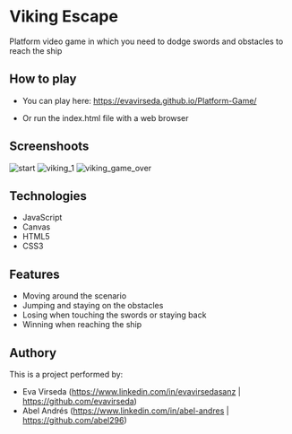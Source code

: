 # Viking Escape
Platform video game in which you need to dodge swords and obstacles to reach the ship

## How to play
* You can play here:
https://evavirseda.github.io/Platform-Game/

* Or run the index.html file with a web browser

## Screenshoots
![start](https://res.cloudinary.com/abel-av/image/upload/v1618395152/viking_escape/viking_landing_page_nqszqq.png)
![viking_1](https://res.cloudinary.com/abel-av/image/upload/v1618309045/viking_escape/viking_1_w3fgxz.png)
![viking_game_over](https://res.cloudinary.com/abel-av/image/upload/v1618309045/viking_escape/viking_game_over_lqutoi.png)


## Technologies
* JavaScript
* Canvas
* HTML5
* CSS3

## Features
* Moving around the scenario
* Jumping and staying on the obstacles
* Losing when touching the swords or staying back
* Winning when reaching the ship

## Authory
This is a project performed by:
* Eva Virseda (https://www.linkedin.com/in/evavirsedasanz | https://github.com/evavirseda)
* Abel Andrés (https://www.linkedin.com/in/abel-andres | https://github.com/abel296)
